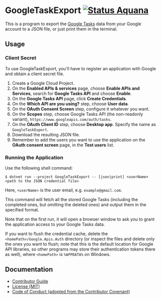 GoogleTaskExport [![Status Aquana][status-aquana]][andivionian-status-classifier]
================

This is a program to export the [Google Tasks][google-tasks] data from your Google account to a JSON file, or just print them in the terminal.

Usage
-----

### Client Secret
To use GoogleTaskExport, you'll have to register an application with Google and obtain a client secret file.

1. Create a Google Cloud Project.
2. On the **Enabled APIs & services** page, choose **Enable APIs and Services**, search for **Google Tasks API** and choose **Enable**.
3. On the **Google Tasks API** page, click **Create Credentials**.
4. On the **Which API are you using?** step, choose **User data**.
5. On the **OAuth Consent Screen** step, configure it whatever you want.
6. On the **Scopes** step, choose Google Tasks API (the non-readonly variant), `https://www.googleapis.com/auth/tasks`.
7. On the **OAuth Client ID** step, choose **Desktop app**. Specify the name as `GoogleTaskExport`.
8. Download the resulting JSON file.
9. Remember to add the users you want to use the application on the **OAuth consent screen** page, in the **Test users** list.

### Running the Application
Use the following shell command:

```console
$ dotnet run --project GoogleTaskExport -- [json|print] <userName> <path to the JSON credential file>
```

Here, `<userName>` is the user email, e.g. `example@gmail.com`.

This command will fetch all the stored Google Tasks (including the completed ones, but omitting the deleted ones) and output them in the specified format. 

Note that on the first run, it will open a browser window to ask you to grant the application access to your Google Tasks data.

If you want to flush the credential cache, delete the `<homePath>/Google.Apis.Auth` directory (or inspect the files and delete only the ones you want to flush; note that this is the default location for Google API libraries, so other programs may store their authentication tokens there as well), where `<homePath>` is `%APPDATA%` on Windows.

Documentation
-------------

- [Contributor Guide][docs.contributing]
- [License (MIT)][docs.license]
- [Code of Conduct (adopted from the Contributor Covenant)][docs.code-of-conduct]

[andivionian-status-classifier]: https://github.com/ForNeVeR/andivionian-status-classifier#status-aquana-
[docs.code-of-conduct]: CODE_OF_CONDUCT.md
[docs.contributing]: CONTRIBUTING.md
[docs.license]: LICENSE.md
[google-tasks]: https://support.google.com/tasks/answer/7675772?hl=en
[status-aquana]: https://img.shields.io/badge/status-aquana-yellowgreen.svg
